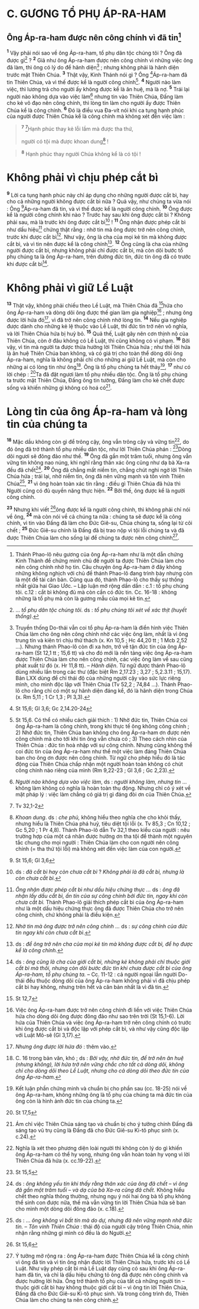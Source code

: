 # C. GƯƠNG TỔ PHỤ ÁP-RA-HAM
## Ông Áp-ra-ham được nên công chính vì đã tin[^1]
<sup><b>1</b></sup> Vậy phải nói sao về ông Áp-ra-ham, tổ phụ dân tộc chúng tôi ? Ông đã được gì[^2] ? <sup><b>2</b></sup> Giả như ông Áp-ra-ham được nên công chính vì những việc ông đã làm, thì ông có lý do để hãnh diện[^3] ; nhưng không phải là hãnh diện trước mặt Thiên Chúa. <sup><b>3</b></sup> Thật vậy, Kinh Thánh nói gì ? Ông [^1*]Áp-ra-ham đã tin Thiên Chúa, và vì thế được kể là người công chính[^4]. <sup><b>4</b></sup> Người nào làm việc, thì lương trả cho người ấy không được kể là ân huệ, mà là nợ. <sup><b>5</b></sup> Trái lại người nào không dựa vào việc làm[^5] nhưng tin vào Thiên Chúa, Đấng làm cho kẻ vô đạo nên công chính, thì lòng tin làm cho người ấy được Thiên Chúa kể là công chính. <sup><b>6</b></sup> Đó là điều vua Đa-vít nói khi ca tụng hạnh phúc của người được Thiên Chúa kể là công chính mà không xét đến việc làm :


> <sup><b>7</b></sup> [^2*]Hạnh phúc thay kẻ lỗi lầm mà được tha thứ,
> 
> người có tội mà được khoan dung[^6] !
>


> <sup><b>8</b></sup> Hạnh phúc thay người Chúa không kể là có tội !
>

# Không phải vì chịu phép cắt bì
<sup><b>9</b></sup> Lời ca tụng hạnh phúc này chỉ áp dụng cho những người được cắt bì, hay cho cả những người không được cắt bì nữa ? Quả vậy, như chúng ta vừa nói : Ông [^3*]Áp-ra-ham đã tin, và vì thế được kể là người công chính. <sup><b>10</b></sup> Ông được kể là người công chính khi nào ? Trước hay sau khi ông được cắt bì ? Không phải sau, mà là trước khi ông được cắt bì[^7] ! <sup><b>11</b></sup> Ông nhận được phép cắt bì như dấu hiệu[^8] chứng thật rằng : nhờ tin mà ông được trở nên công chính, trước khi được cắt bì[^9]. Như vậy, ông là cha của mọi kẻ tin mà không được cắt bì, và vì tin nên được kể là công chính[^10]. <sup><b>12</b></sup> Ông cũng là cha của những người được cắt bì, nhưng không phải chỉ được cắt bì, mà còn dõi bước tổ phụ chúng ta là ông Áp-ra-ham, trên đường đức tin, đức tin ông đã có trước khi được cắt bì[^11].

# Không phải vì giữ Lề Luật
<sup><b>13</b></sup> Thật vậy, không phải chiếu theo Lề Luật, mà Thiên Chúa đã [^4*]hứa cho ông Áp-ra-ham và dòng dõi ông được thế gian làm gia nghiệp[^12] ; nhưng ông được lời hứa đó[^13], vì đã trở nên công chính nhờ lòng tin. <sup><b>14</b></sup> Nếu gia nghiệp được dành cho những kẻ lệ thuộc vào Lề Luật, thì đức tin trở nên vô nghĩa, và lời Thiên Chúa hứa bị huỷ bỏ. <sup><b>15</b></sup> Quả thế, Luật gây nên cơn thịnh nộ của Thiên Chúa, còn ở đâu không có Lề Luật, thì cũng không có vi phạm. <sup><b>16</b></sup> Bởi vậy, vì tin mà người ta được thừa hưởng lời Thiên Chúa hứa ; như thế lời hứa là ân huệ Thiên Chúa ban không, và có giá trị cho toàn thể dòng dõi ông Áp-ra-ham, nghĩa là không phải chỉ cho những ai giữ Lề Luật, mà còn cho những ai có lòng tin như ông[^14]. Ông là tổ phụ chúng ta hết thảy[^15], <sup><b>17</b></sup> như có lời chép : [^5*]Ta đã đặt ngươi làm tổ phụ nhiều dân tộc. Ông là tổ phụ chúng ta trước mặt Thiên Chúa, Đấng ông tin tưởng, Đấng làm cho kẻ chết được sống và khiến những gì không có hoá có[^16].

# Lòng tin của ông Áp-ra-ham và lòng tin của chúng ta
<sup><b>18</b></sup> Mặc dầu không còn gì để trông cậy, ông vẫn trông cậy và vững tin[^17], do đó ông đã trở thành tổ phụ nhiều dân tộc, như lời Thiên Chúa phán : [^6*]Dòng dõi ngươi sẽ đông đảo như thế. <sup><b>19</b></sup> Ông đã gần một trăm tuổi, nhưng ông vẫn vững tin không nao núng, khi nghĩ rằng thân xác ông cũng như dạ bà Xa-ra đều đã chết[^18]. <sup><b>20</b></sup> Ông đã chẳng mất niềm tin, chẳng chút nghi ngờ lời Thiên Chúa hứa ; trái lại, nhờ niềm tin, ông đã nên vững mạnh và tôn vinh Thiên Chúa[^19], <sup><b>21</b></sup> vì ông hoàn toàn xác tín rằng : điều gì Thiên Chúa đã hứa thì Người cũng có đủ quyền năng thực hiện. <sup><b>22</b></sup> Bởi thế, ông được kể là người công chính.

<sup><b>23</b></sup> Nhưng khi viết [^7*]ông được kể là người công chính, thì không phải chỉ nói về ông, <sup><b>24</b></sup> mà còn nói về cả chúng ta nữa : chúng ta sẽ được kể là công chính, vì tin vào Đấng đã làm cho Đức Giê-su, Chúa chúng ta, sống lại từ cõi chết ; <sup><b>25</b></sup> Đức Giê-su chính là Đấng đã bị trao nộp vì tội lỗi chúng ta và đã được Thiên Chúa làm cho sống lại để chúng ta được nên công chính[^20].

[^1]: Thánh Phao-lô nêu gương của ông Áp-ra-ham như là một dẫn chứng Kinh Thánh để chứng minh chủ đề người ta được Thiên Chúa làm cho nên công chính nhờ họ tin. Câu chuyện ông Áp-ra-ham ở đây không những không nghịch với chủ đề thánh Phao-lô đang trình bày nhưng còn là một đề tài căn bản. Cũng qua đó, thánh Phao-lô cho thấy sự thống nhất giữa hai Giao Ước. – Lập luận mở rộng dần dần : c.1 : tổ phụ chúng tôi. c.12 : cắt bì không đủ mà còn cần có đức tin. Cc. 16-18 : không những là tổ phụ mà còn là gương mẫu của mọi kẻ tin.
[^2]: ... <i>tổ phụ dân tộc chúng tôi</i>. ds : <i>tổ phụ chúng tôi xét về xác thịt (huyết thống)</i>.
[^3]: Truyền thống Do-thái vẫn coi tổ phụ Áp-ra-ham là điển hình việc Thiên Chúa làm cho ông nên công chính nhờ các việc ông làm, nhất là vì ông trung tín và kiên trì chịu thử thách (x. Kn 10,5 ; Hc 44,20 tt ; 1 Mcb 2,52 ...). Nhưng thánh Phao-lô còn đi xa hơn, trở về tận đức tin của ông Áp-ra-ham (St 12,1 tt ; 15,6 tt) và cho đó mới là nền tảng việc ông Áp-ra-ham được Thiên Chúa làm cho nên công chính, các việc ông làm về sau cũng phát xuất từ đó (x. Hr 11,8 tt). – <i>Hãnh diện</i>. Từ ngữ được thánh Phao-lô dùng nhiều lần trong các thư (đặc biệt Rm 2,17.23 ; 3,27 ; 5,2.3.11 ; 15,17). Bản LXX dùng để chỉ thái độ của những người cậy vào sức lực riêng mình, cho mình độc lập với Thiên Chúa (Tv 52,2 ; 74,84 ...). Thánh Phao-lô cho rằng chỉ có một sự hãnh diện đáng kể, đó là hãnh diện trong Chúa (x. Rm 5,11 ; 1 Cr 1,3 ; Pl 3,3).
[^4]: St 15,6. Có thể có nhiều cách giải thích : 1) Nhờ đức tin, Thiên Chúa coi ông Áp-ra-ham là công chính, trong khi thực tế ông không công chính ; 2) Nhờ đức tin, Thiên Chúa ban không cho ông Áp-ra-ham ơn được nên công chính mà cho tới khi tin ông vẫn chưa có ; 3) Theo cách nhìn của Thiên Chúa : đức tin hoà nhập với sự công chính. Nhưng cũng không thể coi đức tin của ông Áp-ra-ham như thể một việc làm đáng Thiên Chúa ban cho ông ơn được nên công chính. Từ ngữ cho phép hiểu đó là tác động của Thiên Chúa chấp nhận một người hoàn toàn không có chút công chính nào riêng của mình (Rm 9,22-23 ; Gl 3,6 ; Gc 2,23).
[^5]: <i>Người nào không dựa vào việc làm</i>, ds : <i>người không làm, nhưng tin</i> ... không làm không có nghĩa là hoàn toàn thụ động. Nhưng chỉ có ý xét về mặt pháp lý : việc làm chẳng có giá trị gì đáng đòi ơn của Thiên Chúa.
[^6]: <i>Khoan dung</i>. ds : <i>che phủ,</i> không hiểu theo nghĩa che cho khỏi thấy, nhưng hiểu là Thiên Chúa phá huỷ, tiêu diệt tội lỗi (x. Tv 85,3 ; Cn 10,12 ; Gc 5,20 ; 1 Pr 4,8). Thánh Phao-lô dẫn Tv 32,1 theo kiểu của người : nêu trường hợp của một cá nhân được hưởng ơn tha tội để thành một nguyên tắc chung cho mọi người : Thiên Chúa làm cho con người nên công chính (= tha thứ tội lỗi) mà không xét đến việc làm của con người.
[^7]: ds : <i>đã cắt bì hay còn chưa cắt bì</i> ? <i>Không phải là đã cắt bì, nhưng là còn chưa cắt bì.</i>
[^8]: <i>Ông nhận được phép cắt bì như dấu hiệu chứng thực ...</i> ds : <i>ông đã nhận lấy dấu cắt bì, ấn tín của sự công chính bởi đức tin, ngay khi còn chưa cắt bì.</i> Thánh Phao-lô giải thích phép cắt bì của ông Áp-ra-ham như là một dấu hiệu chứng thực ông đã được Thiên Chúa cho trở nên công chính, chứ không phải là điều kiện.
[^9]: <i>Nhờ tin mà ông được trở nên công chính ...</i> ds : <i>sự công chính của đức tin ngay khi còn chưa cắt bì</i>.
[^10]: ds : <i>để ông trở nên cha của mọi kẻ tin mà không được cắt bì, để họ được kể là công chính.</i>
[^11]: ds : <i>ông cũng là cha của giới cắt bì, những kẻ không phải chỉ thuộc giới cắt bì mà thôi, nhưng còn dõi bước đức tin khi chưa được cắt bì của ông Áp-ra-ham, tổ phụ chúng ta.</i> – Cc. 11-12 : cả người ngoại lẫn người Do-thái đều thuộc dòng dõi của ông Áp-ra-ham không phải vì đã chịu phép cắt bì hay không, nhưng trên hết và căn bản nhất là vì đã tin.
[^12]: Việc ông Áp-ra-ham được trở nên công chính đi liền với việc Thiên Chúa hứa cho dòng dõi ông được đông đảo như sao trên trời (St 15,1-6). Lời hứa của Thiên Chúa và việc ông Áp-ra-ham trở nên công chính có trước khi ông được cắt bì và độc lập với phép cắt bì, và như vậy cũng độc lập với Luật Mô-sê (Gl 3,17).
[^13]: <i>Nhưng ông được lời hứa đó</i> : thêm vào.
[^14]: C. 16 trong bản văn, khó ; ds : <i>Bởi vậy, nhờ đức tin, để trở nên ân huệ (nhưng không), lời hứa trở nên vững chắc cho tất cả dòng dõi, không chỉ cho dòng dõi theo Lề Luật, nhưng cho cả dòng dõi theo đức tin của ông Áp-ra-ham.</i>
[^15]: Kết luận phần chứng minh và chuẩn bị cho phần sau (cc. 18-25) nói về ông Áp-ra-ham, không những ông là tổ phụ của chúng ta mà đức tin của ông còn là hình ảnh đức tin của chúng ta.
[^16]: Ám chỉ việc Thiên Chúa sáng tạo và chuẩn bị cho ý tưởng chính Đấng đã sáng tạo vũ trụ cũng là Đấng đã cho Đức Giê-su Ki-tô phục sinh (x. c.24).
[^17]: Nghĩa là xét theo phương diện loài người thì không còn lý do gì khiến ông Áp-ra-ham có thể hy vọng, nhưng ông vẫn hoàn toàn hy vọng vì lời Thiên Chúa đã hứa (x. cc.19-22).
[^18]: ds : <i>ông không yếu tin khi thấy rằng thân xác của ông đã chết – vì ông đã gần một trăm tuổi – và dạ của bà Xa-ra cũng đã chết.</i> Không hiểu chết theo nghĩa thông thường, nhưng ngụ ý nói hai ông bà tổ phụ không thể sinh con được nữa, thế mà vẫn vững tin lời Thiên Chúa hứa sẽ ban cho mình một dòng dõi đông đảo (x. c.18).
[^19]: ds : ... <i>ông không vì bất tín mà do dự, nhưng đã nên vững mạnh nhờ đức tin.</i> – <i>Tôn vinh Thiên Chúa</i> : thái độ của người cậy trông Thiên Chúa, nhìn nhận rằng những gì mình có đều là do Người.
[^20]: Ý tưởng mở rộng ra : ông Áp-ra-ham được Thiên Chúa kể là công chính vì ông đã tin và vì tin ông nhận được lời Thiên Chúa hứa, trước khi có Lề Luật. Như vậy phép cắt bì mà Lề Luật dạy cũng có sau khi ông Áp-ra-ham đã tin, và chỉ là dấu hiệu chứng tỏ ông đã được nên công chính và được hưởng lời hứa. Ông trở thành tổ phụ của tất cả những người tin – thuộc giới cắt bì hay không thuộc giới cắt bì – vì ông tin lời Thiên Chúa, Đấng đã cho Đức Giê-su Ki-tô phục sinh. Và trong công trình đó, Thiên Chúa làm cho chúng ta nên công chính.
[^1*]: St 15,6; Gl 3,6; Gc 2,14.20-24
[^2*]: Tv 32,1-2
[^3*]: St 15,6; Gl 3,6
[^4*]: St 12,7
[^5*]: St 17,5
[^6*]: St 15,5
[^7*]: St 15,6
